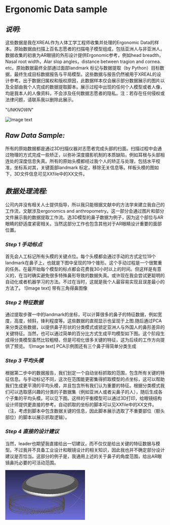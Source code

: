 # Ergonomic Data sample

## ***说明:***

这些数据是我在XREAL作为人体工学工程师收集并处理的Ergonomic Data的样本。原始数据由扫描上百名志愿者的扫描电子模型组成，包括亚洲人与非亚洲人。数据收集的初衷为AR眼镜的外形设计提供Ergonomic参考，例如head breadth，Nasal root width，Alar slop angles，distance between tragion and cornea. etc。原始数据最终全部通过面部landmark 标记与数据提取（by Python）目标数据，最终生成目标数据报告与平局模型。这些数据与报告仍然被用于XREAL的设计参考。出于数据归属权和版权原因，此数据样本仅会展示部分数据展示的图片以及全部由我个人完成的数据提取脚本。展示过程中出现的任何个人模型或者人像，均是我本人的人像资料，不会涉及任何数据志愿者的隐私。注：若存在任何侵权或法律问题，请联系我以删除此展示。

 "*UNKNOWN*"

![Image text](https://github.com/user-attachments/assets/b65ccb54-1374-4f0c-bace-0367c74ac320)

## ***Raw Data Sample:***

所有的原始数据都是通过3D扫描仪器对志愿者完成头部的扫面。扫描过程中会通过物理的方式完成一些矫正，以弥补深度摄影机制的本质缺陷，例如耳根与头部相连处的深度信息失真。所有的原始头模都经过我个人的矫正与处理，包括水平校准，坐标系对其，关键面部landmark 标定，移除无关信息等。样板头模的图如下，3D文件信息可见XXfile中的XX文件。

## ***数据处理流程:***

公司内并没有相关人士提供指导，所以我只能根据文献中的方法学来建立我自己的工作流，文献涉及ergonomics and anthropometry。这一部分会通过图片和部分文件展示我的数据提取工作流。选3D模型的鼻子数据为例子，因为这个部位与AR眼睛的舒适度紧密相关。当然这部分工作也包含其他对于AR眼睛设计重要的面部位置。
### ***Step 1 手动标点***
首先会人工标记所有头模的关键点位。每个头模都会通过手动的方式定位19个landmark在鼻子上，也就是下图中呈现的19个锥形。这个手动过程是一个很繁重的任务。在最开始每个模型的标点都会花费我30小时以上的时间。但这样是有意义的，在当时确实避免很多特殊鼻形导致的数据失真。或许现在我会尝试更聪明的自动化或者机器学习的方法。不过在当时，这就是我个人最容易实现且误差最小的方法了。
![Image text] 带有三角得鼻图像
### ***Step 2 特征数据***
通过提取步骤一中的landmark的坐标，可以计算很多的鼻子的特征数据，例如宽度，高度，倾斜，锋利程度等。这些数据的直观显示也呈现于上图.随后通过PCA来分类这些数据，以提供鼻子形状的分类模式或锁定亚洲人与外国人的鼻形差异的关键特征。当然，也可以通过简单的百分比方式生成平均模型如下图。这个阶段生成得分类模型虽然比较粗糙，但是可视化很多关键的特征，这为后续的工作方向提供了预览。
![Image text] PCA示例图还有三个鼻子得简单分类生成
### ***Step 3 平均头模***
根据第二步中的数据报告，我们划定一个自动坐标抓取的范围，包含所有关键的特征信息。与手动标记不同，这次在范围能更密集得抓取模型的点坐标，这可以帮助我们生成更平滑的平均头模，并且包含所有我们认为重要的特征。根据分类模式我们可以选取感兴趣的分类的子数据集（例如亚洲人或者尖鼻子的人），随后生成各个子集的平均头模。可以见下图。这样的平衡模型可以通过3D打印，给眼镜结构设计师提供更直接的参考。自动抓取的坐标的脚本可以见XXfile中的XX文件。（注，考虑到脚本中包含数据关键的信息，因此脚本展示选取了不重要部位（额头部位）的脚本以展示抓取逻辑）。

### ***Step 4 直接的设计建议***
当然，leader也期望我直接给出一切建议，而不仅仅是给出关键的特征数据与模型。不过我并不具备工业设计和眼镜设计的相关知识，因此我也并不确定部分设计建议是否恰当。这部分的例子是，我通用上述的关于鼻子的角度范围，给出AR眼镜鼻托必要的可活动范围。

<img src="./Image/NosePad_suggestion.png" width="50%">

